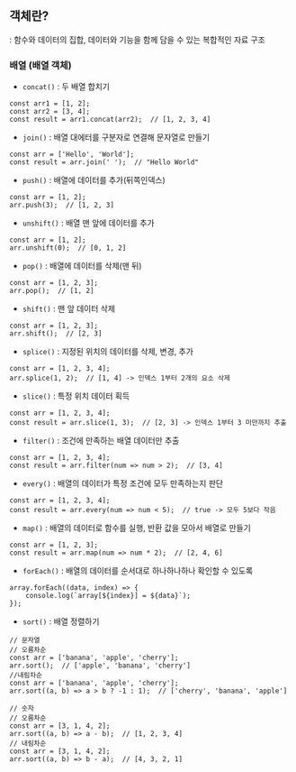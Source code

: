 ## 객체란?
: 함수와 데이터의 집합, 데이터와 기능을 함께 담을 수 있는 복합적인 자료 구조

### 배열 (배열 객체)
- `concat()` : 두 배열 합치기
```
const arr1 = [1, 2];
const arr2 = [3, 4];
const result = arr1.concat(arr2);  // [1, 2, 3, 4]
```
- `join()` : 배열 대에터를 구분자로 연결해 문자열로 만들기
```
const arr = ['Hello', 'World'];
const result = arr.join(' ');  // "Hello World"
```
- `push()` : 배열에 데이터를 추가(뒤쪽인덱스)
```
const arr = [1, 2];
arr.push(3);  // [1, 2, 3]
```
- `unshift()` : 배열 맨 앞에 데이터를 추가
```
const arr = [1, 2];
arr.unshift(0);  // [0, 1, 2]
```
- `pop()` : 배열에 데이터를 삭제(맨 뒤)
```
const arr = [1, 2, 3];
arr.pop();  // [1, 2]
```
- `shift()` : 맨 앞 데이터 삭제
```
const arr = [1, 2, 3];
arr.shift();  // [2, 3]
```
- `splice()` : 지정된 위치의 데이터를 삭제, 변경, 추가
```
const arr = [1, 2, 3, 4];
arr.splice(1, 2);  // [1, 4] -> 인덱스 1부터 2개의 요소 삭제
```
- `slice()` : 특정 위치 데이터 획득
```
const arr = [1, 2, 3, 4];
const result = arr.slice(1, 3);  // [2, 3] -> 인덱스 1부터 3 미만까지 추출
```
- `filter()` : 조건에 만족하는 배열 데이터만 추출
```
const arr = [1, 2, 3, 4];
const result = arr.filter(num => num > 2);  // [3, 4]
```
- `every()` : 배열의 데이터가 특정 조건에 모두 만족하는지 판단
```
const arr = [1, 2, 3, 4];
const result = arr.every(num => num < 5);  // true -> 모두 5보다 작음
```
- `map()` : 배열의 데이터로 함수를 실행, 반환 값을 모아서 배열로 만들기
```
const arr = [1, 2, 3];
const result = arr.map(num => num * 2);  // [2, 4, 6]
```
- `forEach()` : 배열의 데이터를 순서대로 하나하나하나 확인할 수 있도록
```
array.forEach((data, index) => {
    console.log(`array[${index}] = ${data}`);
});
```
- `sort()` : 배열 정렬하기 
```
// 문자열
// 오름차순
const arr = ['banana', 'apple', 'cherry'];
arr.sort();  // ['apple', 'banana', 'cherry']
//내림차순
const arr = ['banana', 'apple', 'cherry'];
arr.sort((a, b) => a > b ? -1 : 1);  // ['cherry', 'banana', 'apple']

// 숫자
// 오름차순
const arr = [3, 1, 4, 2];
arr.sort((a, b) => a - b);  // [1, 2, 3, 4]
// 내림차순
const arr = [3, 1, 4, 2];
arr.sort((a, b) => b - a);  // [4, 3, 2, 1]
```
